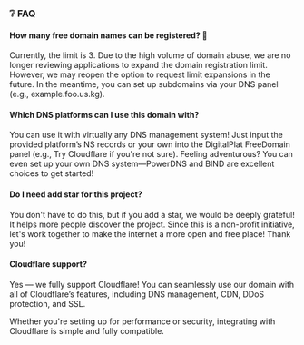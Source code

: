 ### ❔ FAQ

#### How many free domain names can be registered? 🚀  
Currently, the limit is 3. Due to the high volume of domain abuse, we are no longer reviewing applications to expand the domain registration limit. However, we may reopen the option to request limit expansions in the future. In the meantime, you can set up subdomains via your DNS panel (e.g., example.foo.us.kg).

#### Which DNS platforms can I use this domain with?  
You can use it with virtually any DNS management system! Just input the provided platform’s NS records or your own into the DigitalPlat FreeDomain panel (e.g., Try Cloudflare if you're not sure). Feeling adventurous? You can even set up your own DNS system—PowerDNS and BIND are excellent choices to get started!

#### Do I need add star for this project?
You don't have to do this, but if you add a star, we would be deeply grateful! It helps more people discover the project. Since this is a non-profit initiative, let's work together to make the internet a more open and free place! Thank you!

#### Cloudflare support?
Yes — we fully support Cloudflare!
You can seamlessly use our domain with all of Cloudflare’s features, including DNS management, CDN, DDoS protection, and SSL.

Whether you're setting up for performance or security, integrating with Cloudflare is simple and fully compatible.
